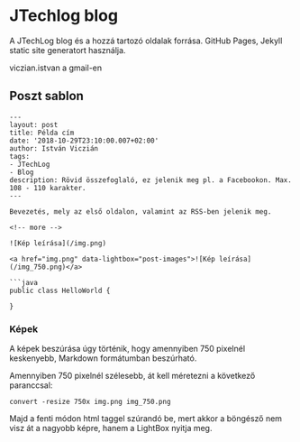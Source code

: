 # JTechlog blog

A JTechLog blog és a hozzá tartozó oldalak forrása. GitHub Pages, Jekyll static site generatort használja.

viczian.istvan a gmail-en

## Poszt sablon

```
---
layout: post
title: Példa cím
date: '2018-10-29T23:10:00.007+02:00'
author: István Viczián
tags:
- JTechLog
- Blog
description: Rövid összefoglaló, ez jelenik meg pl. a Facebookon. Max. 108 - 110 karakter.
---

Bevezetés, mely az első oldalon, valamint az RSS-ben jelenik meg.

<!-- more -->

![Kép leírása](/img.png)

<a href="img.png" data-lightbox="post-images">![Kép leírása](/img_750.png)</a>

```java
public class HelloWorld {

}
```

### Képek

A képek beszúrása úgy történik, hogy amennyiben 750 pixelnél keskenyebb,
Markdown formátumban beszúrható.

Amennyiben 750 pixelnél szélesebb, át kell méretezni a következő
paranccsal:

    convert -resize 750x img.png img_750.png

Majd a fenti módon html taggel szúrandó be, mert akkor a böngésző nem visz át
a nagyobb képre, hanem a LightBox nyitja meg.
